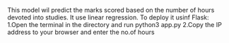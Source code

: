 This model wil predict the marks scored based on the number of hours devoted into studies. It use linear regression. 
To deploy it usinf Flask:
1.Open the terminal in the directory and run python3 app.py
2.Copy the IP address to your browser and enter the no.of hours
